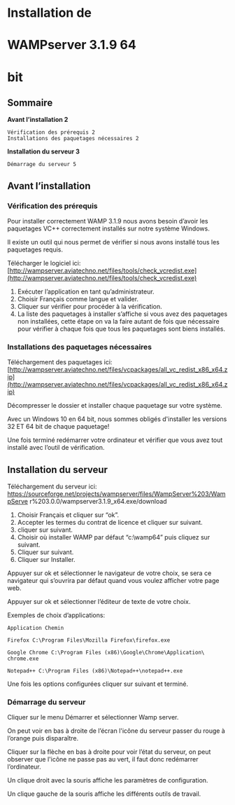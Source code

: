 # Installation de

# WAMPserver 3.1.9 64

# bit

## Sommaire

**Avant l’installation 2**

```
Vérification des prérequis 2
Installations des paquetages nécessaires 2
```
**Installation du serveur 3**

```
Démarrage du serveur 5
```

## Avant l’installation

### Vérification des prérequis

Pour installer correctement WAMP 3.1.9 nous avons besoin d’avoir les
paquetages VC++ correctement installés sur notre système Windows.

Il existe un outil qui nous permet de vérifier si nous avons installé tous les
paquetages requis.

Télécharger le logiciel ici:
[http://wampserver.aviatechno.net/files/tools/check_vcredist.exe](http://wampserver.aviatechno.net/files/tools/check_vcredist.exe)

1. Exécuter l’application en tant qu’administrateur.
2. Choisir Français comme langue et valider.
3. Cliquer sur vérifier pour procéder à la vérification.
4. La liste des paquetages à installer s’affiche si vous avez des paquetages
    non installées, cette étape on va la faire autant de fois que nécessaire
    pour vérifier à chaque fois que tous les paquetages sont biens installés.

### Installations des paquetages nécessaires

Téléchargement des paquetages ici:
[http://wampserver.aviatechno.net/files/vcpackages/all_vc_redist_x86_x64.zip](http://wampserver.aviatechno.net/files/vcpackages/all_vc_redist_x86_x64.zip)

Décompresser le dossier et installer chaque paquetage sur votre système.

Avec un Windows 10 en 64 bit, nous sommes obligés d'installer les versions 32
ET 64 bit de chaque paquetage!

Une fois terminé redémarrer votre ordinateur et vérifier que vous avez tout
installé avec l’outil de vérification.


## Installation du serveur

Téléchargement du serveur ici:
https://sourceforge.net/projects/wampserver/files/WampServer%203/WampServe
r%203.0.0/wampserver3.1.9_x64.exe/download

1. Choisir Français et cliquer sur “ok”.
2. Accepter les termes du contrat de licence et cliquer sur suivant.
3. cliquer sur suivant.
4. Choisir où installer WAMP par défaut “c:\wamp64” puis cliquez sur suivant.
5. Cliquer sur suivant.
6. Cliquer sur Installer.

Appuyer sur ok et sélectionner le navigateur de votre choix, se sera ce
navigateur qui s’ouvrira par défaut quand vous voulez afficher votre page web.


Appuyer sur ok et sélectionner l’éditeur de texte de votre choix.

Exemples de choix d’applications:

```
Application Chemin
```
```
Firefox C:\Program Files\Mozilla Firefox\firefox.exe
```
```
Google Chrome C:\Program Files (x86)\Google\Chrome\Application\
chrome.exe
```
```
Notepad++ C:\Program Files (x86)\Notepad++\notepad++.exe
```
Une fois les options configurées cliquer sur suivant et terminé.


### Démarrage du serveur

Cliquer sur le menu Démarrer et sélectionner Wamp server.

On peut voir en bas à droite de l’écran l'icône du serveur passer du rouge à
l’orange puis disparaître.

Cliquer sur la flèche en bas à droite pour voir l’état du serveur, on peut observer
que l'icône ne passe pas au vert, il faut donc redémarrer l’ordinateur.

Un clique droit avec la souris affiche les paramètres de configuration.


Un clique gauche de la souris affiche les différents outils de travail.
